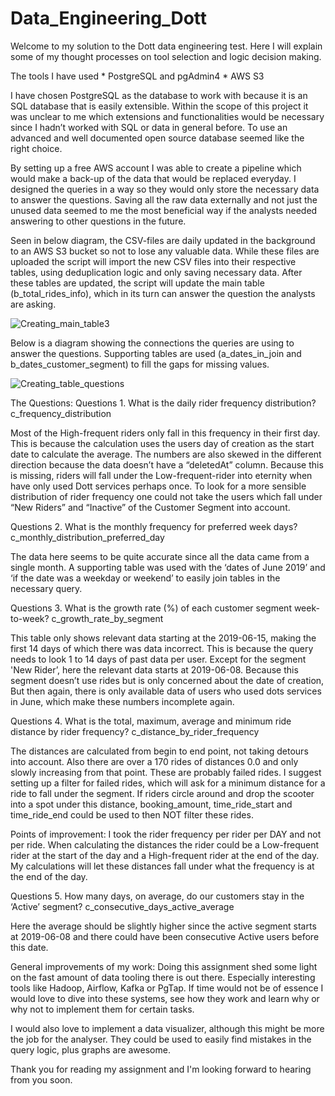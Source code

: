 # Data_Engineering_Dott
Welcome to my solution to the Dott data engineering test.
Here I will explain some of my thought processes on tool selection and logic decision making. 

The tools I have used
	*  PostgreSQL and pgAdmin4
	*  AWS S3

I have chosen PostgreSQL as the database to work with because it is an SQL database that is easily extensible. Within the scope of this project it was unclear to me which extensions and functionalities would be necessary since I hadn’t worked with SQL or data in general before. To use an advanced and well documented open source database seemed like the right choice. 

By setting up a free AWS account I was able to create a pipeline which would make a back-up of the data that would be replaced everyday. I designed the queries in a way so they would only store the necessary data to answer the questions. Saving all the raw data externally and not just the unused data seemed to me the most beneficial way if the analysts needed answering to other questions in the future. 


Seen in below diagram, the CSV-files are daily updated in the background to an AWS S3 bucket so not to lose any valuable data. While these files are uploaded the script will import the new CSV files into their respective tables, using deduplication logic and only saving necessary data. 
After these tables are updated, the script will update the main table (b_total_rides_info), which in its turn can answer the question the analysts are asking. 

![Creating_main_table3](https://user-images.githubusercontent.com/58388142/117368978-93b70400-aec4-11eb-94ed-0b33396008cd.png)


Below is a diagram showing the connections the queries are using to answer the questions. Supporting tables are used (a_dates_in_join and b_dates_customer_segment) to fill the gaps for missing values.  

![Creating_table_questions](https://user-images.githubusercontent.com/58388142/117368973-9154aa00-aec4-11eb-9c56-94da7fb0daeb.png)

The Questions:
Questions 1. What is the daily rider frequency distribution?
  c_frequency_distribution

Most of the High-frequent riders only fall in this frequency in their first day.
This is because the calculation uses the users day of creation as the start date to calculate the average. 
The numbers are also skewed in the different direction because the data doesn’t have a “deletedAt” column. Because this is missing, riders will fall under the Low-frequent-rider into eternity when have only used Dott services perhaps once. 
To look for a more sensible distribution of rider frequency one could not take the users which fall under “New Riders” and “Inactive” of the Customer Segment into account. 

Questions 2. What is the monthly frequency for preferred week days? 
c_monthly_distribution_preferred_day

  The data here seems to be quite accurate since all the data came from a single month.
A supporting table was used with the ‘dates of June 2019’ and ‘if the date was a weekday or weekend’ to easily join tables in the necessary query.

Questions 3. What is the growth rate (%) of each customer segment week-to-week? 
c_growth_rate_by_segment

  This table only shows relevant data starting at the 2019-06-15, making the first 14 days of which there was data incorrect. This is because the query needs to look 1 to 14 days of past data per user.
	Except for the segment 'New Rider’, here the relevant data starts at 2019-06-08. Because this segment doesn’t use rides but is only concerned about the date of creation, But then again, there is only available data of users who used dots services in June, which make these numbers incomplete again. 

Questions 4. What is the total, maximum, average and minimum ride distance by rider frequency? 
c_distance_by_rider_frequency

  The distances are calculated from begin to end point, not taking detours into account. Also there are over a 170 rides of distances 0.0 and only slowly increasing from that point. These are probably failed rides. I suggest setting up a filter for failed rides, which will ask for a minimum distance for a ride to fall under the segment. If riders circle around and drop the scooter into a spot under this distance, booking_amount, time_ride_start and time_ride_end could be used to then NOT filter these rides.  
 
Points of improvement:
	I took the rider frequency per rider per DAY and not per ride. When calculating the 		distances the rider could be a Low-frequent rider at the start of the day and a High-frequent rider at the end of the day. My calculations will let these distances fall under what the frequency is at the end of the day. 

Questions 5. How many days, on average, do our customers stay in the ‘Active’ segment? 
c_consecutive_days_active_average

  Here the average should be slightly higher since the active segment starts at 2019-06-08 and there could have been consecutive Active users before this date. 


General improvements of my work: 
Doing this assignment shed some light on the fast amount of data tooling there is out there. Especially interesting tools like Hadoop, Airflow, Kafka or PgTap.
If time would not be of essence I would love to dive into these systems, see how they work and learn why or why not to implement them for certain tasks. 

I would also love to implement a data visualizer, although this might be more the job for the analyser. They could be used to easily find mistakes in the query logic, plus graphs are awesome. 

Thank you for reading my assignment and I'm looking forward to hearing from you soon.
